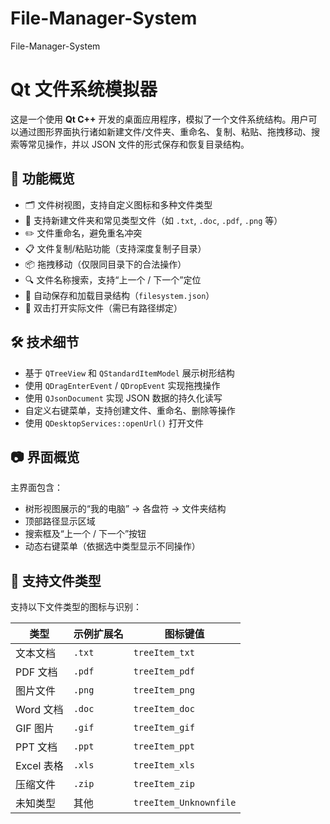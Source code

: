 # File-Manager-System
File-Manager-System
# Qt 文件系统模拟器

这是一个使用 **Qt C++** 开发的桌面应用程序，模拟了一个文件系统结构。用户可以通过图形界面执行诸如新建文件/文件夹、重命名、复制、粘贴、拖拽移动、搜索等常见操作，并以 JSON 文件的形式保存和恢复目录结构。

## 🎯 功能概览

- 🗂 文件树视图，支持自定义图标和多种文件类型
- 📁 支持新建文件夹和常见类型文件（如 `.txt`, `.doc`, `.pdf`, `.png` 等）
- ✏️ 文件重命名，避免重名冲突
- 📋 文件复制/粘贴功能（支持深度复制子目录）
- 📦 拖拽移动（仅限同目录下的合法操作）
- 🔍 文件名称搜索，支持“上一个 / 下一个”定位
- 💾 自动保存和加载目录结构（`filesystem.json`）
- 📂 双击打开实际文件（需已有路径绑定）

## 🛠 技术细节

- 基于 `QTreeView` 和 `QStandardItemModel` 展示树形结构
- 使用 `QDragEnterEvent` / `QDropEvent` 实现拖拽操作
- 使用 `QJsonDocument` 实现 JSON 数据的持久化读写
- 自定义右键菜单，支持创建文件、重命名、删除等操作
- 使用 `QDesktopServices::openUrl()` 打开文件

## 📷 界面概览

主界面包含：

- 树形视图展示的“我的电脑” → 各盘符 → 文件夹结构
- 顶部路径显示区域
- 搜索框及“上一个 / 下一个”按钮
- 动态右键菜单（依据选中类型显示不同操作）

## 🧪 支持文件类型

支持以下文件类型的图标与识别：

| 类型        | 示例扩展名 | 图标键值         |
|-------------|-------------|------------------|
| 文本文档    | `.txt`     | `treeItem_txt`   |
| PDF 文档    | `.pdf`     | `treeItem_pdf`   |
| 图片文件    | `.png`     | `treeItem_png`   |
| Word 文档   | `.doc`     | `treeItem_doc`   |
| GIF 图片    | `.gif`     | `treeItem_gif`   |
| PPT 文档    | `.ppt`     | `treeItem_ppt`   |
| Excel 表格  | `.xls`     | `treeItem_xls`   |
| 压缩文件    | `.zip`     | `treeItem_zip`   |
| 未知类型    | 其他       | `treeItem_Unknownfile` |

